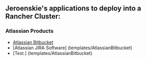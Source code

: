 ## Jeroenskie's applications to deploy into a Rancher Cluster:

### Atlassian Products
- [Atlassian Bitbucket](templates/AtlassianBitbucket)
- [Atlassian JIRA Software] (templates/AtlassianBitbucket)
- [Test.] (templates/AtlassianBitbucket)